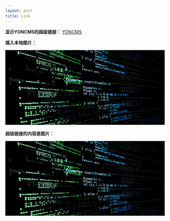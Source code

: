 ```yaml
---
layout: post
title: Link
---
```

**显示YONCMS的超级链接：**  [YONCMS](https://yoncms.github.io/)  

**插入本地图片：**  

![IMAGE](/imgs/computer.jpg "Computer")  

**超级链接的内容是图片：**  

[![YONCMS](/imgs/computer.jpg "Computer")](https://yoncms.github.io/)
